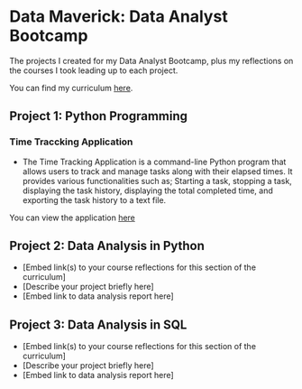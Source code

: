# Data Maverick: Data Analyst Bootcamp

The projects I created for my Data Analyst Bootcamp, plus my reflections on the courses I took leading up to each project.

You can find my curriculum [here](https://airtable.com/shr3d0a6rQa1OPL2i).

## Project 1: Python Programming

### Time Traccking Application
- The Time Tracking Application is a command-line Python program that allows users to track and manage tasks along with their elapsed times. It provides various functionalities such as;
Starting a task, stopping a task, displaying the task history, displaying the total completed time, and exporting the task history to a text file.


You can view the application [here]()

## Project 2: Data Analysis in Python

- [Embed link(s) to your course reflections for this section of the curriculum]
- [Describe your project briefly here]
- [Embed link to data analysis report here]

## Project 3: Data Analysis in SQL

- [Embed link(s) to your course reflections for this section of the curriculum]
- [Describe your project briefly here]
- [Embed link to data analysis report here]

